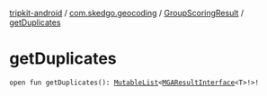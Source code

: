 [tripkit-android](../../index.md) / [com.skedgo.geocoding](../index.md) / [GroupScoringResult](index.md) / [getDuplicates](./get-duplicates.md)

# getDuplicates

`open fun getDuplicates(): `[`MutableList`](https://kotlinlang.org/api/latest/jvm/stdlib/kotlin.collections/-mutable-list/index.html)`<`[`MGAResultInterface`](../../com.skedgo.geocoding.agregator/-m-g-a-result-interface/index.md)`<T>!>!`
